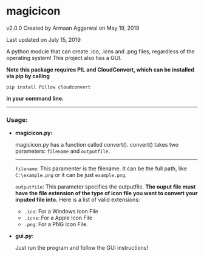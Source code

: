 # magicicon
v2.0.0 Created by Armaan Aggarwal on May 19, 2019

Last updated on July 15, 2019


A python module that can create .ico, .icns and .png files, regardless of the operating system! This project also has a GUI.

**Note this package requires PIL and CloudConvert, which can be installed via pip by calling** 

`pip install Pillow cloudconvert` 

**in your command line.**

****

### Usage:
* **magicicon.py:**

	magicicon.py has a function called convert(). 
	convert() takes two parameters: `filename` and `outputfile`.
	
	****
	
	
	`filename`: This paramenter is the filename. It can be the full path, like `C:\example.png` or it can be just `example.png`.
	 
		
	`outputfile`: This parameter specifies the outputfile. **The ouput file must have the file extension of the type of icon file                         you want to convert your inputed file into.** Here is a list of valid extensions:
	
	* `.ico`: For a Windows Icon File
	* `.icns`: For a Apple Icon File
	* `.png`: For a PNG Icon File.
	
	


* **gui.py**:
	
	Just run the program and follow the GUI instructions!
